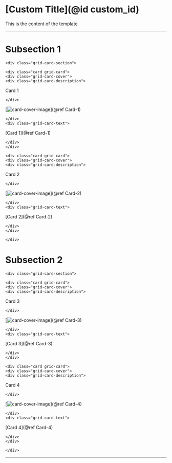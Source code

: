 # [Custom Title](@id custom_id)

This is the content of the template

---

# Subsection 1


```@raw html
<div class="grid-card-section">
```

```@raw html
<div class="card grid-card">
<div class="grid-card-cover">
<div class="grid-card-description">
```
Card 1
```@raw html
</div>
```
[![card-cover-image](covers/democards_logo.svg)](@ref Card-1)
```@raw html
</div>
<div class="grid-card-text">
```

[Card 1](@ref Card-1)

```@raw html
</div>
</div>
```

```@raw html
<div class="card grid-card">
<div class="grid-card-cover">
<div class="grid-card-description">
```
Card 2
```@raw html
</div>
```
[![card-cover-image](covers/democards_logo.svg)](@ref Card-2)
```@raw html
</div>
<div class="grid-card-text">
```

[Card 2](@ref Card-2)

```@raw html
</div>
</div>
```



```@raw html
</div>
```

# Subsection 2


```@raw html
<div class="grid-card-section">
```

```@raw html
<div class="card grid-card">
<div class="grid-card-cover">
<div class="grid-card-description">
```
Card 3
```@raw html
</div>
```
[![card-cover-image](covers/democards_logo.svg)](@ref Card-3)
```@raw html
</div>
<div class="grid-card-text">
```

[Card 3](@ref Card-3)

```@raw html
</div>
</div>
```

```@raw html
<div class="card grid-card">
<div class="grid-card-cover">
<div class="grid-card-description">
```
Card 4
```@raw html
</div>
```
[![card-cover-image](covers/democards_logo.svg)](@ref Card-4)
```@raw html
</div>
<div class="grid-card-text">
```

[Card 4](@ref Card-4)

```@raw html
</div>
</div>
```



```@raw html
</div>
```



---
